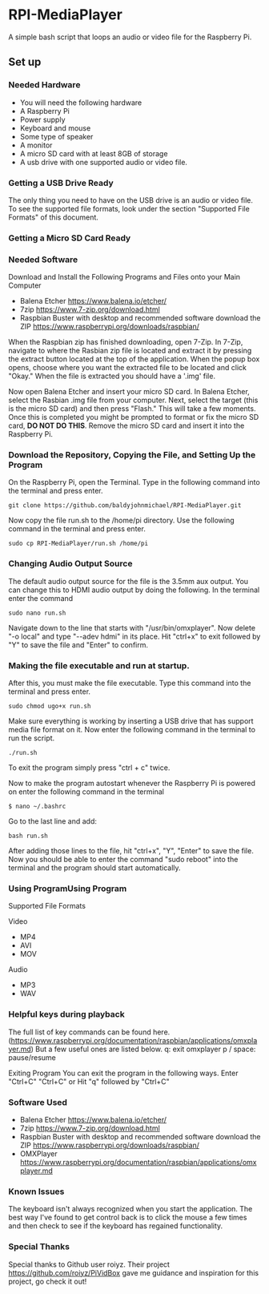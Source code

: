 # RPI-MediaPlayer
A simple bash script that loops an audio or video file for the Raspberry Pi. 

## Set up
 
 
### Needed Hardware
- You will need the following hardware
- A Raspberry Pi 
- Power supply 
- Keyboard and mouse
- Some type of speaker
- A monitor
- A micro SD card with at least 8GB of storage
- A usb drive with one supported audio or video file. 

### Getting a USB Drive Ready
The only thing you need to have on the USB drive is an audio or video file. To see the supported file formats, look under the section "Supported File Formats" of this document. 


### Getting a Micro SD Card Ready

### Needed Software
Download and Install the Following Programs and Files onto your Main Computer
- Balena Etcher https://www.balena.io/etcher/
- 7zip https://www.7-zip.org/download.html
- Raspbian Buster with desktop and recommended software download the ZIP https://www.raspberrypi.org/downloads/raspbian/ 

When the Raspbian zip has finished downloading, open 7-Zip. In 7-Zip, navigate to where the Rasbian zip file is located and extract it by pressing the extract button located at the top of the application. When the popup box opens, choose where you want the extracted file to be located and click "Okay." When the file is extracted you should have a '.img' file. 

Now open Balena Etcher and insert your micro SD card. In Balena Etcher, select the Rasbian .img file from your computer. Next, select the target (this is the micro SD card) and then press "Flash." This will take a few moments. Once this is completed you might be prompted to format or fix the micro SD card, **DO NOT DO THIS**. Remove the micro SD card and insert it into the Raspberry Pi. 


### Download the Repository, Copying the File, and Setting Up the Program
On the Raspberry Pi, open the Terminal. Type in the following command into the terminal and press enter. 

`git clone https://github.com/baldyjohnmichael/RPI-MediaPlayer.git`

Now copy the file run.sh to the /home/pi directory. Use the following command in the terminal and press enter. 

`sudo cp RPI-MediaPlayer/run.sh /home/pi`


### Changing Audio Output Source
The default audio output source for the file is the 3.5mm aux output. You can change this to HDMI audio output by doing the following. 
In the terminal enter the command 

`sudo nano run.sh`

Navigate down to the line that starts with "/usr/bin/omxplayer". Now delete "-o local" and type "--adev hdmi" in its place. Hit "ctrl+x" to exit followed by "Y" to save the file and "Enter" to confirm. 

### Making the file executable and run at startup. 
After this, you must make the file executable. Type this command into the terminal and press enter. 

`sudo chmod ugo+x run.sh`

Make sure everything is working by inserting a USB drive that has support media file format on it. Now enter the following command in the terminal to run the script. 

`./run.sh`

To exit the program simply press "ctrl + c" twice. 

 Now to make the program autostart whenever the Raspberry Pi is powered on enter the following command in the terminal
 
`$ nano ~/.bashrc`

Go to the last line and add:

`bash run.sh`

After adding those lines to the file, hit "ctrl+x", "Y", "Enter" to save the file. 
Now you should be able to enter the command "sudo reboot" into the terminal and the program should start automatically. 
 
### Using ProgramUsing Program
Supported File Formats

Video
- MP4
- AVI
- MOV

Audio
- MP3
- WAV



 
### Helpful keys during playback
The full list of key commands can be found here. (https://www.raspberrypi.org/documentation/raspbian/applications/omxplayer.md) But a few useful ones are listed below. 
q: exit omxplayer
p / space: pause/resume

Exiting Program
You can exit the program in the following ways. 
Enter "Ctrl+C" "Ctrl+C"
or
Hit "q" followed by "Ctrl+C"



### Software Used
- Balena Etcher https://www.balena.io/etcher/
- 7zip https://www.7-zip.org/download.html
- Raspbian Buster with desktop and recommended software download the ZIP https://www.raspberrypi.org/downloads/raspbian/ 
- OMXPlayer https://www.raspberrypi.org/documentation/raspbian/applications/omxplayer.md




### Known Issues
The keyboard isn't always recognized when you start the application. The best way I've found to get control back is to click the mouse a few times and then check to see if the keyboard has regained functionality. 
 
### Special Thanks
Special thanks to Github user roiyz. Their project https://github.com/roiyz/PiVidBox gave me guidance and inspiration for this project, go check it out!
